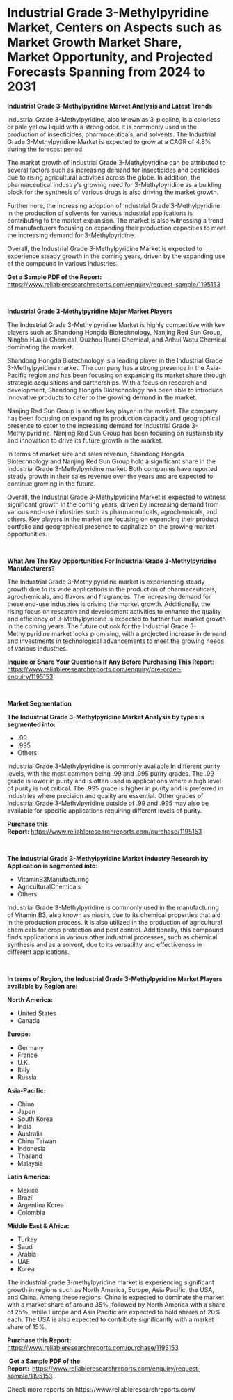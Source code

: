 <p><h1>Industrial Grade 3-Methylpyridine Market, Centers on Aspects such as Market Growth Market Share, Market Opportunity, and Projected Forecasts Spanning from 2024 to 2031</h1></p><p><strong>Industrial Grade 3-Methylpyridine Market Analysis and Latest Trends</strong></p>
<p><p>Industrial Grade 3-Methylpyridine, also known as 3-picoline, is a colorless or pale yellow liquid with a strong odor. It is commonly used in the production of insecticides, pharmaceuticals, and solvents. The Industrial Grade 3-Methylpyridine Market is expected to grow at a CAGR of 4.8% during the forecast period.</p><p>The market growth of Industrial Grade 3-Methylpyridine can be attributed to several factors such as increasing demand for insecticides and pesticides due to rising agricultural activities across the globe. In addition, the pharmaceutical industry's growing need for 3-Methylpyridine as a building block for the synthesis of various drugs is also driving the market growth.</p><p>Furthermore, the increasing adoption of Industrial Grade 3-Methylpyridine in the production of solvents for various industrial applications is contributing to the market expansion. The market is also witnessing a trend of manufacturers focusing on expanding their production capacities to meet the increasing demand for 3-Methylpyridine.</p><p>Overall, the Industrial Grade 3-Methylpyridine Market is expected to experience steady growth in the coming years, driven by the expanding use of the compound in various industries.</p></p>
<p><strong>Get a Sample PDF of the Report:&nbsp;</strong> <a href="https://www.reliableresearchreports.com/enquiry/request-sample/1195153">https://www.reliableresearchreports.com/enquiry/request-sample/1195153</a></p>
<p>&nbsp;</p>
<p><strong>Industrial Grade 3-Methylpyridine Major Market Players</strong></p>
<p><p>The Industrial Grade 3-Methylpyridine Market is highly competitive with key players such as Shandong Hongda Biotechnology, Nanjing Red Sun Group, Ningbo Huajia Chemical, Quzhou Runqi Chemical, and Anhui Wotu Chemical dominating the market.</p><p>Shandong Hongda Biotechnology is a leading player in the Industrial Grade 3-Methylpyridine market. The company has a strong presence in the Asia-Pacific region and has been focusing on expanding its market share through strategic acquisitions and partnerships. With a focus on research and development, Shandong Hongda Biotechnology has been able to introduce innovative products to cater to the growing demand in the market.</p><p>Nanjing Red Sun Group is another key player in the market. The company has been focusing on expanding its production capacity and geographical presence to cater to the increasing demand for Industrial Grade 3-Methylpyridine. Nanjing Red Sun Group has been focusing on sustainability and innovation to drive its future growth in the market.</p><p>In terms of market size and sales revenue, Shandong Hongda Biotechnology and Nanjing Red Sun Group hold a significant share in the Industrial Grade 3-Methylpyridine market. Both companies have reported steady growth in their sales revenue over the years and are expected to continue growing in the future.</p><p>Overall, the Industrial Grade 3-Methylpyridine Market is expected to witness significant growth in the coming years, driven by increasing demand from various end-use industries such as pharmaceuticals, agrochemicals, and others. Key players in the market are focusing on expanding their product portfolio and geographical presence to capitalize on the growing market opportunities.</p></p>
<p>&nbsp;</p>
<p><strong>What Are The Key Opportunities For Industrial Grade 3-Methylpyridine Manufacturers?</strong></p>
<p><p>The Industrial Grade 3-Methylpyridine market is experiencing steady growth due to its wide applications in the production of pharmaceuticals, agrochemicals, and flavors and fragrances. The increasing demand for these end-use industries is driving the market growth. Additionally, the rising focus on research and development activities to enhance the quality and efficiency of 3-Methylpyridine is expected to further fuel market growth in the coming years. The future outlook for the Industrial Grade 3-Methylpyridine market looks promising, with a projected increase in demand and investments in technological advancements to meet the growing needs of various industries.</p></p>
<p><strong>Inquire or Share Your Questions If Any Before Purchasing This Report:</strong> <a href="https://www.reliableresearchreports.com/enquiry/pre-order-enquiry/1195153">https://www.reliableresearchreports.com/enquiry/pre-order-enquiry/1195153</a></p>
<p>&nbsp;</p>
<p><strong>Market Segmentation</strong></p>
<p><strong>The Industrial Grade 3-Methylpyridine Market Analysis by types is segmented into:</strong></p>
<p><ul><li>.99</li><li>.995</li><li>Others</li></ul></p>
<p><p>Industrial Grade 3-Methylpyridine is commonly available in different purity levels, with the most common being .99 and .995 purity grades. The .99 grade is lower in purity and is often used in applications where a high level of purity is not critical. The .995 grade is higher in purity and is preferred in industries where precision and quality are essential. Other grades of Industrial Grade 3-Methylpyridine outside of .99 and .995 may also be available for specific applications requiring different levels of purity.</p></p>
<p><strong>Purchase this Report:&nbsp;</strong><a href="https://www.reliableresearchreports.com/purchase/1195153">https://www.reliableresearchreports.com/purchase/1195153</a></p>
<p>&nbsp;</p>
<p><strong>The Industrial Grade 3-Methylpyridine Market Industry Research by Application is segmented into:</strong></p>
<p><ul><li>VitaminB3Manufacturing</li><li>AgriculturalChemicals</li><li>Others</li></ul></p>
<p><p>Industrial Grade 3-Methylpyridine is commonly used in the manufacturing of Vitamin B3, also known as niacin, due to its chemical properties that aid in the production process. It is also utilized in the production of agricultural chemicals for crop protection and pest control. Additionally, this compound finds applications in various other industrial processes, such as chemical synthesis and as a solvent, due to its versatility and effectiveness in different applications.</p></p>
<p>&nbsp;</p>
<p><strong>In terms of Region, the Industrial Grade 3-Methylpyridine Market Players available by Region are:</strong></p>
<p>
    <p> <strong> North America: </strong>
        <ul>
            <li>United States</li>
            <li>Canada</li>
        </ul>
        </p> 
    <p> <strong> Europe: </strong>
        <ul>
            <li>Germany</li>
            <li>France</li>
            <li>U.K.</li>
            <li>Italy</li>
            <li>Russia</li>
        </ul>
        </p> 
    <p> <strong> Asia-Pacific: </strong>
        <ul>
            <li>China</li>
            <li>Japan</li>
            <li>South Korea</li>
            <li>India</li>
            <li>Australia</li>
            <li>China Taiwan</li>
            <li>Indonesia</li>
            <li>Thailand</li>
            <li>Malaysia</li>
        </ul>
        </p> 
    <p> <strong> Latin America: </strong>
        <ul>
            <li>Mexico</li>
            <li>Brazil</li>
            <li>Argentina Korea</li>
            <li>Colombia</li>
        </ul>
        </p> 
    <p> <strong> Middle East & Africa: </strong>
        <ul>
            <li>Turkey</li>
            <li>Saudi</li>
            <li>Arabia</li>
            <li>UAE</li>
            <li>Korea</li>
        </ul>
    </p>
    </p>
<p><p>The industrial grade 3-methylpyridine market is experiencing significant growth in regions such as North America, Europe, Asia Pacific, the USA, and China. Among these regions, China is expected to dominate the market with a market share of around 35%, followed by North America with a share of 25%, while Europe and Asia Pacific are expected to hold shares of 20% each. The USA is also expected to contribute significantly with a market share of 15%.</p></p>
<p><strong>Purchase this Report: </strong><a href="https://www.reliableresearchreports.com/purchase/1195153">https://www.reliableresearchreports.com/purchase/1195153</a></p>
<p>&nbsp;<strong>Get a Sample PDF of the Report:&nbsp;&nbsp;</strong><a href="https://www.reliableresearchreports.com/enquiry/request-sample/1195153">https://www.reliableresearchreports.com/enquiry/request-sample/1195153</a></p>
<p><strong></strong></p>
<p>Check more reports on https://www.reliableresearchreports.com/</p>